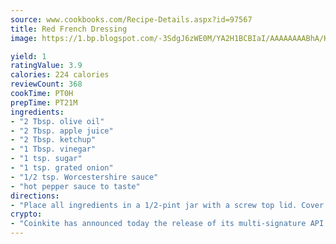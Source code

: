 ```yaml
---
source: www.cookbooks.com/Recipe-Details.aspx?id=97567
title: Red French Dressing
image: https://1.bp.blogspot.com/-3SdgJ6zWE0M/YA2H1BCBIaI/AAAAAAAABhA/KLu9yTsYBMkJQudB_uFGwTypBtmTiBfZgCLcBGAsYHQ/s320/4.png

yield: 1
ratingValue: 3.9
calories: 224 calories
reviewCount: 368
cookTime: PT0H
prepTime: PT21M
ingredients:
- "2 Tbsp. olive oil"
- "2 Tbsp. apple juice"
- "2 Tbsp. ketchup"
- "1 Tbsp. vinegar"
- "1 tsp. sugar"
- "1 tsp. grated onion"
- "1/2 tsp. Worcestershire sauce"
- "hot pepper sauce to taste"
directions:
- "Place all ingredients in a 1/2-pint jar with a screw top lid. Cover tightly and shake until smooth. Use immediately or store in refrigerator for up to 1 week."
crypto:
- "Coinkite has announced today the release of its multi-signature API and Co-sign Pages, giving users the first Bitcoin platform of its kind to support M-of-15 signatures."
---
```

